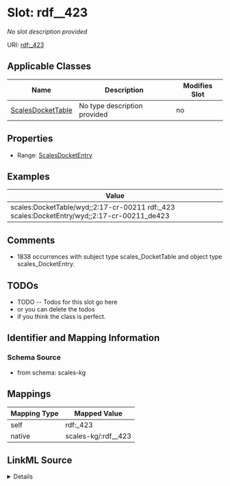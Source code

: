 

# Slot: rdf__423


_No slot description provided_





URI: [rdf:_423](http://www.w3.org/1999/02/22-rdf-syntax-ns#_423)



<!-- no inheritance hierarchy -->





## Applicable Classes

| Name | Description | Modifies Slot |
| --- | --- | --- |
| [ScalesDocketTable](../classes/ScalesDocketTable.md) | No type description provided |  no  |







## Properties

* Range: [ScalesDocketEntry](../classes/ScalesDocketEntry.md)






## Examples

| Value |
| --- |
| scales:DocketTable/wyd;;2:17-cr-00211 rdf:_423 scales:DocketEntry/wyd;;2:17-cr-00211_de423 |

## Comments

* 1838 occurrences with subject type scales_DocketTable and object type scales_DocketEntry.

## TODOs

* TODO -- Todos for this slot go here
* or you can delete the todos
* if you think the class is perfect.

## Identifier and Mapping Information







### Schema Source


* from schema: scales-kg




## Mappings

| Mapping Type | Mapped Value |
| ---  | ---  |
| self | rdf:_423 |
| native | scales-kg/:rdf__423 |




## LinkML Source

<details>
```yaml
name: rdf__423
description: No slot description provided
todos:
- TODO -- Todos for this slot go here
- or you can delete the todos
- if you think the class is perfect.
comments:
- 1838 occurrences with subject type scales_DocketTable and object type scales_DocketEntry.
examples:
- value: scales:DocketTable/wyd;;2:17-cr-00211 rdf:_423 scales:DocketEntry/wyd;;2:17-cr-00211_de423
from_schema: scales-kg
rank: 1000
slot_uri: rdf:_423
alias: rdf__423
domain_of:
- scales_DocketTable
range: scales_DocketEntry

```
</details>